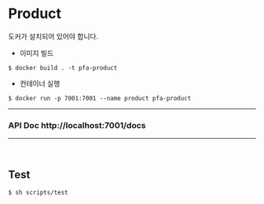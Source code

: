 # Product

도커가 설치되어 있어야 합니다.
- 이미지 빌드
```shell
$ docker build . -t pfa-product
```
- 컨테이너 실행
```shell
$ docker run -p 7001:7001 --name product pfa-product
```
---
### API Doc http://localhost:7001/docs

---

<br>

## Test
```shell
$ sh scripts/test
```